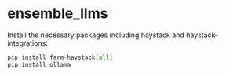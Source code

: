 # ensemble_llms

Install the necessary packages including haystack and haystack-integrations:


```python
pip install farm-haystack[all]
pip install ollama
